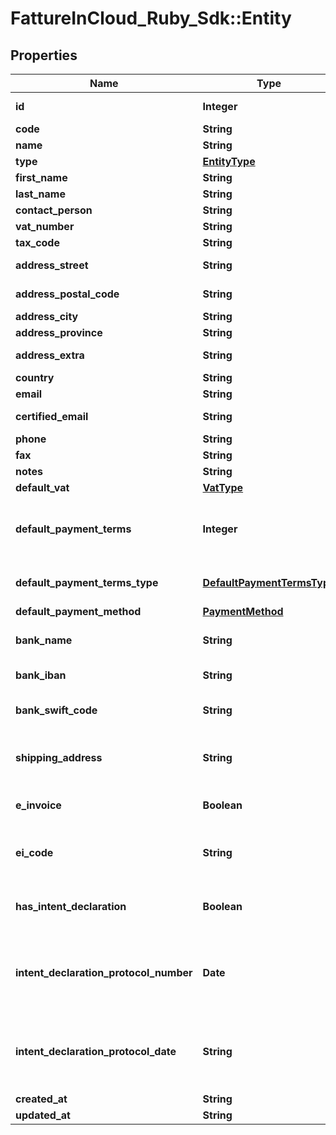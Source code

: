 # FattureInCloud_Ruby_Sdk::Entity

## Properties

| Name | Type | Description | Notes |
| ---- | ---- | ----------- | ----- |
| **id** | **Integer** | Unique identifier | [optional] |
| **code** | **String** | Code. | [optional] |
| **name** | **String** | Name | [optional] |
| **type** | [**EntityType**](EntityType.md) |  | [optional] |
| **first_name** | **String** | First name. | [optional] |
| **last_name** | **String** | Last name. | [optional] |
| **contact_person** | **String** |  | [optional] |
| **vat_number** | **String** | Vat number | [optional] |
| **tax_code** | **String** | Tax code. | [optional] |
| **address_street** | **String** | Street address. | [optional] |
| **address_postal_code** | **String** | Postal code. | [optional] |
| **address_city** | **String** | City. | [optional] |
| **address_province** | **String** | Province. | [optional] |
| **address_extra** | **String** | Address extra info. | [optional] |
| **country** | **String** | Country | [optional] |
| **email** | **String** | Email. | [optional] |
| **certified_email** | **String** | Certified email. | [optional] |
| **phone** | **String** | Phone. | [optional] |
| **fax** | **String** | Fax. | [optional] |
| **notes** | **String** | Extra notes. | [optional] |
| **default_vat** | [**VatType**](VatType.md) |  | [optional] |
| **default_payment_terms** | **Integer** | [Only for client] Default payment terms. | [optional] |
| **default_payment_terms_type** | [**DefaultPaymentTermsType**](DefaultPaymentTermsType.md) |  | [optional][default to &#39;standard&#39;] |
| **default_payment_method** | [**PaymentMethod**](PaymentMethod.md) |  | [optional] |
| **bank_name** | **String** | [Only for client] Bank name. | [optional] |
| **bank_iban** | **String** | [Only for client] Iban. | [optional] |
| **bank_swift_code** | **String** | [Only for client] Bank swift code. | [optional] |
| **shipping_address** | **String** | [Only for client] Shipping address. | [optional] |
| **e_invoice** | **Boolean** | [Only for client] Use e-invoices. | [optional] |
| **ei_code** | **String** | [Only for client] E-invoices code. | [optional] |
| **has_intent_declaration** | **Boolean** | [Only for client] Has intent declaration. | [optional] |
| **intent_declaration_protocol_number** | **Date** | [Only for client] Intent declaration protocol number. | [optional] |
| **intent_declaration_protocol_date** | **String** | [Only for client] Intent declaration protocol date. | [optional] |
| **created_at** | **String** |  | [optional] |
| **updated_at** | **String** |  | [optional] |

